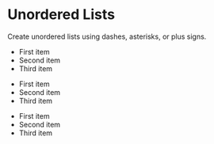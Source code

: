 # Unordered Lists

Create unordered lists using dashes, asterisks, or plus signs.

- First item
- Second item
- Third item

* First item
* Second item
* Third item

+ First item
+ Second item
+ Third item
        